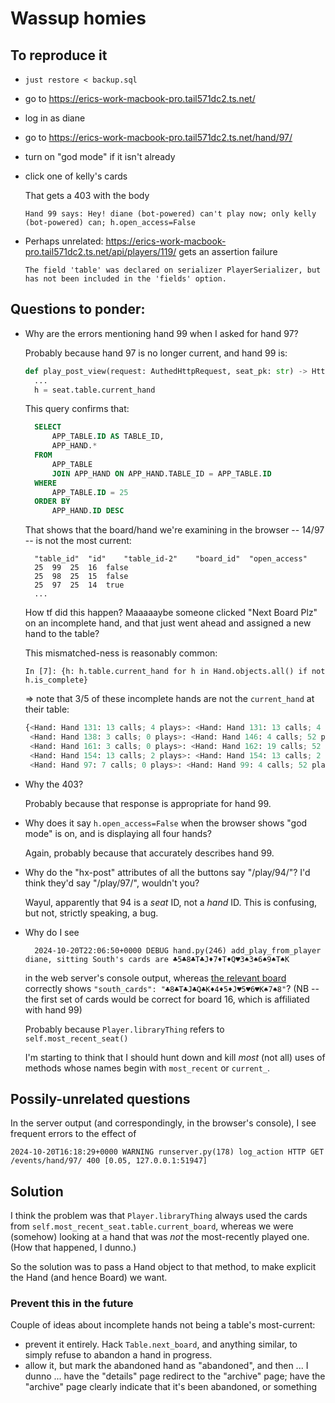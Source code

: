# Wassup homies

## To reproduce it

* `just restore < backup.sql`
* go to <https://erics-work-macbook-pro.tail571dc2.ts.net/>
* log in as diane
* go to <https://erics-work-macbook-pro.tail571dc2.ts.net/hand/97/>
* turn on "god mode" if it isn't already
* click one of kelly's cards

  That gets a 403 with the body

      Hand 99 says: Hey! diane (bot-powered) can't play now; only kelly (bot-powered) can; h.open_access=False

* Perhaps unrelated: <https://erics-work-macbook-pro.tail571dc2.ts.net/api/players/119/> gets an assertion failure

  `The field 'table' was declared on serializer PlayerSerializer, but has not been included in the 'fields' option.`

## Questions to ponder:

* Why are the errors mentioning hand 99 when I asked for hand 97?

  Probably because hand 97 is no longer current, and hand 99 is:

  ```python
  def play_post_view(request: AuthedHttpRequest, seat_pk: str) -> HttpResponse:
    ...
    h = seat.table.current_hand
  ```

  This query confirms that:

  ```sql
    SELECT
        APP_TABLE.ID AS TABLE_ID,
        APP_HAND.*
    FROM
        APP_TABLE
        JOIN APP_HAND ON APP_HAND.TABLE_ID = APP_TABLE.ID
    WHERE
        APP_TABLE.ID = 25
    ORDER BY
        APP_HAND.ID DESC
  ```

  That shows that the board/hand we're examining in the browser -- 14/97 -- is not the most current:

  ```
    "table_id"	"id"	"table_id-2"	"board_id"	"open_access"
    25	99	25	16	false
    25	98	25	15	false
    25	97	25	14	true
    ...
  ```

  How tf did this happen?  Maaaaaybe someone clicked "Next Board Plz" on an incomplete hand, and that just went ahead and assigned a new hand to the table?

  This mismatched-ness is reasonably common:

  `In [7]: {h: h.table.current_hand for h in Hand.objects.all() if not h.is_complete}`

  => note that 3/5 of these incomplete hands are not the `current_hand` at their table:

  ```python
  {<Hand: Hand 131: 13 calls; 4 plays>: <Hand: Hand 131: 13 calls; 4 plays>,
   <Hand: Hand 138: 3 calls; 0 plays>: <Hand: Hand 146: 4 calls; 52 plays>,
   <Hand: Hand 161: 3 calls; 0 plays>: <Hand: Hand 162: 19 calls; 52 plays>,
   <Hand: Hand 154: 13 calls; 2 plays>: <Hand: Hand 154: 13 calls; 2 plays>,
   <Hand: Hand 97: 7 calls; 0 plays>: <Hand: Hand 99: 4 calls; 52 plays>}
  ```

* Why the 403?

  Probably because that response is appropriate for hand 99.

* Why does it say `h.open_access=False` when the browser shows "god mode" is on, and is displaying all four hands?

  Again, probably because that accurately describes hand 99.

* Why do the "hx-post" attributes of all the buttons say "/play/94/"?  I'd think they'd say "/play/97/", wouldn't you?

  Wayul, apparently that 94 is a *seat* ID, not a *hand* ID.  This is confusing, but not, strictly speaking, a bug.

* Why do I see

        2024-10-20T22:06:50+0000 DEBUG hand.py(246) add_play_from_player      diane, sitting South's cards are ♣5♣8♣T♣J♦7♦T♦Q♥3♠3♠6♠9♠T♠K

   in the web server's console output, whereas [the relevant board](https://erics-work-macbook-pro.tail571dc2.ts.net/api/boards/14/) correctly shows `"south_cards": "♣8♣T♣J♣Q♣K♦4♦5♦J♥5♥6♥K♠7♠8"`?  (NB -- the first set of cards would be correct for board 16, which is affiliated with hand 99)

   Probably because `Player.libraryThing` refers to `self.most_recent_seat()`

   I'm starting to think that I should hunt down and kill *most* (not all) uses of methods whose names begin with `most_recent` or `current_`.

## Possily-unrelated questions

In the server output (and correspondingly, in the browser's console), I see frequent errors to the effect of

    2024-10-20T16:18:29+0000 WARNING runserver.py(178) log_action HTTP GET /events/hand/97/ 400 [0.05, 127.0.0.1:51947]
## Solution
I think the problem was that `Player.libraryThing` always used the cards from `self.most_recent_seat.table.current_board`, whereas we were (somehow) looking at a hand that was *not* the most-recently played one.  (How that happened, I dunno.)

So the solution was to pass a Hand object to that method, to make explicit the Hand (and hence Board) we want.

### Prevent this in the future
Couple of ideas about incomplete hands not being a table's most-current:
* prevent it entirely.  Hack `Table.next_board`, and anything similar, to simply refuse to abandon a hand in progress.
* allow it, but mark the abandoned hand as "abandoned", and then ... I dunno ... have the "details" page redirect to the "archive" page; have the "archive" page clearly indicate that it's been abandoned, or something
